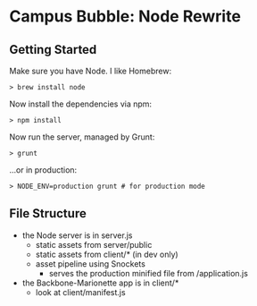 # Campus Bubble: Node Rewrite

## Getting Started

Make sure you have Node. I like Homebrew:

    > brew install node

Now install the dependencies via npm:

    > npm install

Now run the server, managed by Grunt:

    > grunt

...or in production:

    > NODE_ENV=production grunt # for production mode

## File Structure

- the Node server is in server.js
  - static assets from server/public
  - static assets from client/* (in dev only)
  - asset pipeline using Snockets
    - serves the production minified file from /application.js
- the Backbone-Marionette app is in client/*
    - look at client/manifest.js
